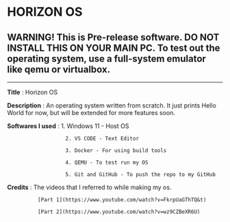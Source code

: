 # HORIZON OS

## WARNING! This is Pre-release software. DO NOT INSTALL THIS ON YOUR MAIN PC. To test out the operating system, use a full-system emulator like qemu or virtualbox.

---

**Title** : Horizon OS

**Description** : An operating system written from scratch. It just prints Hello World for now, but will be extended for more features soon.

**Softwares I used** : 1. Windows 11 - Host OS

                       2. VS CODE - Text Editor

                       3. Docker - For using build tools

                       4. QEMU - To test run my OS

                       5. Git and GitHub - To push the repo to my GitHub

**Credits** : The videos that I referred to while making my os.

              [Part 1](https://www.youtube.com/watch?v=FkrpUaGThTQ&t)

              [Part 2](https://www.youtube.com/watch?v=wz9CZBeXR6U)